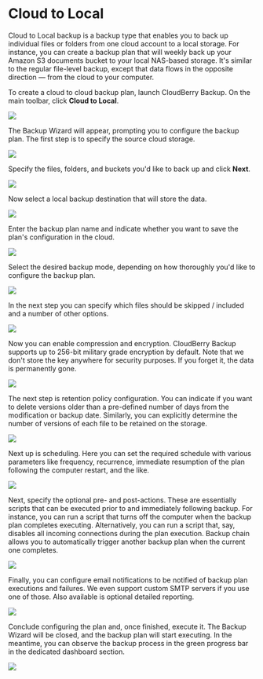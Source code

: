 # Cloud to Local

Cloud to Local backup is a backup type that enables you to back up individual files or folders from one cloud account to a local storage. For instance, you can create a backup plan that will weekly back up your Amazon S3 documents bucket to your local NAS-based storage. It's similar to the regular file-level backup, except that data flows in the opposite direction — from the cloud to your computer.

To create a cloud to cloud backup plan, launch CloudBerry Backup. On the main toolbar, click **Cloud to Local**.

![](../../../.gitbook/assets/ctl1.PNG)

The Backup Wizard will appear, prompting you to configure the backup plan. The first step is to specify the source cloud storage.

![](../../../.gitbook/assets/ctl2.PNG)

Specify the files, folders, and buckets you'd like to back up and click **Next**.

![](../../../.gitbook/assets/ctl3.PNG)

Now select a local backup destination that will store the data.

![](../../../.gitbook/assets/ctl4.PNG)

Enter the backup plan name and indicate whether you want to save the plan's configuration in the cloud.

![](../../../.gitbook/assets/ctl5.PNG)

Select the desired backup mode, depending on how thoroughly you'd like to configure the backup plan.

![](../../../.gitbook/assets/ctl6.PNG)

In the next step you can specify which files should be skipped / included and a number of other options.

![](../../../.gitbook/assets/ctl7.PNG)

Now you can enable compression and encryption. CloudBerry Backup supports up to 256-bit military grade encryption by default. Note that we don't store the key anywhere for security purposes. If you forget it, the data is permanently gone.

![](../../../.gitbook/assets/ctl8.PNG)

The next step is retention policy configuration. You can indicate if you want to delete versions older than a pre-defined number of days from the modification or backup date. Similarly, you can explicitly determine the number of versions of each file to be retained on the storage.

![](../../../.gitbook/assets/ctl9.PNG)

Next up is scheduling. Here you can set the required schedule with various parameters like frequency, recurrence, immediate resumption of the plan following the computer restart, and the like.

![](../../../.gitbook/assets/ctl10.PNG)

Next, specify the optional pre- and post-actions. These are essentially scripts that can be executed prior to and immediately following backup. For instance, you can run a script that turns off the computer when the backup plan completes executing. Alternatively, you can run a script that, say, disables all incoming connections during the plan execution. Backup chain allows you to automatically trigger another backup plan when the current one completes.

![](../../../.gitbook/assets/ctl11.PNG)

Finally, you can configure email notifications to be notified of backup plan executions and failures. We even support custom SMTP servers if you use one of those. Also available is optional detailed reporting.

![](../../../.gitbook/assets/ctl12.png)

Conclude configuring the plan and, once finished, execute it. The Backup Wizard will be closed, and the backup plan will start executing. In the meantime, you can observe the backup process in the green progress bar in the dedicated dashboard section.

![](../../../.gitbook/assets/ctl13.PNG)

